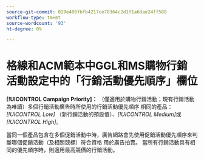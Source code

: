 ```yaml
---
source-git-commit: 029e406fbfb4217ce78364c2d1f1a6dae24ff588
workflow-type: tm+mt
source-wordcount: '93'
ht-degree: 0%

---
```

# 格線和ACM範本中GGL和MS購物行銷活動設定中的「行銷活動優先順序」欄位

**[!UICONTROL Campaign Priority]：** （僅適用於購物行銷活動；現有行銷活動為唯讀）多個行銷活動廣告時所使用的行銷活動優先順序
相同的產品： *[!UICONTROL Low]* （新行銷活動的預設值）、*[!UICONTROL Medium]*&#x200B;或&#x200B;*[!UICONTROL High]*。

當同一個產品包含在多個促銷活動中時，廣告網路會先使用促銷活動優先順序來判斷哪個促銷活動（及相關競標）符合資格
用於廣告拍賣。 當所有行銷活動具有相同的優先順序時，則適用最高競價的行銷活動。
